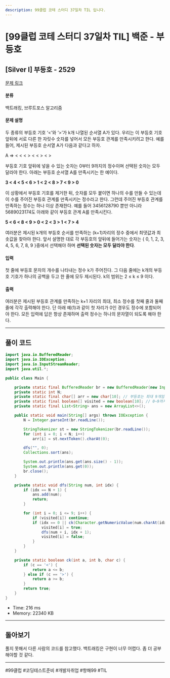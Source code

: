 ```yaml
---
description: 99클럽 코테 스터디 37일차 TIL 입니다.
---
```


# \[99클럽 코테 스터디 37일차 TIL]  백준 - 부등호

## \[Silver I] 부등호 - 2529

[문제 링크](https://www.acmicpc.net/problem/2529)

#### 분류

백트래킹, 브루트포스 알고리즘

#### 문제 설명

두 종류의 부등호 기호 ‘<’와 ‘>’가 k개 나열된 순서열 A가 있다. 우리는 이 부등호 기호 앞뒤에 서로 다른 한 자릿수 숫자를 넣어서 모든 부등호 관계를 만족시키려고 한다. 예를 들어, 제시된 부등호 순서열 A가 다음과 같다고 하자.

A ⇒ < < < > < < > < >

부등호 기호 앞뒤에 넣을 수 있는 숫자는 0부터 9까지의 정수이며 선택된 숫자는 모두 달라야 한다. 아래는 부등호 순서열 A를 만족시키는 한 예이다.

**3 < 4 < 5 < 6 > 1 < 2 < 8 > 7 < 9 > 0**

이 상황에서 부등호 기호를 제거한 뒤, 숫자를 모두 붙이면 하나의 수를 만들 수 있는데 이 수를 주어진 부등호 관계를 만족시키는 정수라고 한다. 그런데 주어진 부등호 관계를 만족하는 정수는 하나 이상 존재한다. 예를 들어 3456128790 뿐만 아니라 5689023174도 아래와 같이 부등호 관계 A를 만족시킨다.

**5 < 6 < 8 < 9 > 0 < 2 < 3 > 1 < 7 > 4**

여러분은 제시된 k개의 부등호 순서를 만족하는 (k+1)자리의 정수 중에서 최댓값과 최솟값을 찾아야 한다. 앞서 설명한 대로 각 부등호의 앞뒤에 들어가는 숫자는 { 0, 1, 2, 3, 4, 5, 6, 7, 8, 9 }중에서 선택해야 하며 **선택된 숫자는 모두 달라야 한다**.

#### 입력

첫 줄에 부등호 문자의 개수를 나타내는 정수 k가 주어진다. 그 다음 줄에는 k개의 부등호 기호가 하나의 공백을 두고 한 줄에 모두 제시된다. k의 범위는 2 ≤ k ≤ 9 이다.

#### 출력

여러분은 제시된 부등호 관계를 만족하는 k+1 자리의 최대, 최소 정수를 첫째 줄과 둘째 줄에 각각 출력해야 한다. 단 아래 예(1)과 같이 첫 자리가 0인 경우도 정수에 포함되어야 한다. 모든 입력에 답은 항상 존재하며 출력 정수는 하나의 문자열이 되도록 해야 한다.

***

## 풀이 코드

```java
import java.io.BufferedReader;
import java.io.IOException;
import java.io.InputStreamReader;
import java.util.*;

public class Main {

    private static final BufferedReader br = new BufferedReader(new InputStreamReader(System.in));
    private static int N;
    private static final char[] arr = new char[10]; // 부등호는 최대 9개임
    private static final boolean[] visited = new boolean[10]; // 0~9까지 check
    private static final List<String> ans = new ArrayList<>();

    public static void main(String[] args) throws IOException {
        N = Integer.parseInt(br.readLine());

        StringTokenizer st = new StringTokenizer(br.readLine());
        for (int i = 0; i < N; i++)
            arr[i] = st.nextToken().charAt(0);

        dfs("", 0);
        Collections.sort(ans);

        System.out.println(ans.get(ans.size() - 1));
        System.out.println(ans.get(0));
        br.close();
    }

    private static void dfs(String num, int idx) {
        if (idx == N + 1) {
            ans.add(num);
            return;
        }

        for (int i = 0; i <= 9; i++) {
            if (visited[i]) continue;
            if (idx == 0 || ck(Character.getNumericValue(num.charAt(idx - 1)), i, arr[idx - 1])) {
                visited[i] = true;
                dfs(num + i, idx + 1);
                visited[i] = false;
            }
        }
    }

    private static boolean ck(int a, int b, char c) {
        if (c == '<') {
            return a <= b;
        } else if (c == '>') {
            return a >= b;
        }
        return true;
    }
}
```

* Time: 216 ms
* Memory: 22340 KB

***

## 돌아보기

풀지 못해서 다른 사람의 코드를 참고했다. 백트래킹은 구현이 너무 어렵다. 좀 더 공부해야할 것 같다.

***

\#99클럽 #코딩테스트준비 #개발자취업 #항해99 #TIL
